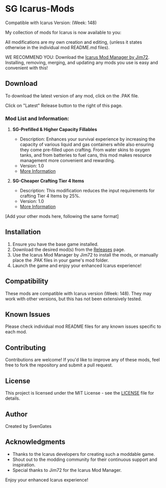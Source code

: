 # SG Icarus-Mods

Compatible with Icarus Version: (Week: 148)

My collection of mods for Icarus is now available to you:

All modifications are my own creation and editing, (unless it states otherwise in the individual mod README.md files).

WE RECOMMEND YOU: Download the [Icarus Mod Manager by Jim72](https://github.com/Jimk72/Icarus_Software). Installing, removing, merging, and updating any mods you use is easy and convenient with this!

## Download

To download the latest version of any mod, click on the .PAK file.

Click on "Latest" Release button to the right of this page.  

### Mod List and Information:

1. **SG-Prefilled & Higher Capacity Fillables**
   - Description: Enhances your survival experience by increasing the capacity of various liquid and gas containers while also ensuring they come pre-filled upon crafting. From water skins to oxygen tanks, and from batteries to fuel cans, this mod makes resource management more convenient and rewarding.
   - Version: 1.0
   - [More Information](/SG-Prefilled-&-Higher-Capacity-Fillables/SG-Prefilled-&-Higher-Capacity-Fillables-README.md)

2. **SG-Cheaper Crafting Tier 4 Items**
   - Description: This modification reduces the input requirements for crafting Tier 4 Items by 25%.
   - Version: 1.0
   - [More Information](/SG-Cheaper-Crafting-Tier-4-Items/README.md)

[Add your other mods here, following the same format]

## Installation

1. Ensure you have the base game installed.
2. Download the desired mod(s) from the [Releases](https://github.com/SvenGates0615/Icarus-Mods/releases) page.
3. Use the Icarus Mod Manager by Jim72 to install the mods, or manually place the .PAK files in your game's mod folder.
4. Launch the game and enjoy your enhanced Icarus experience!

## Compatibility

These mods are compatible with Icarus version (Week: 148). They may work with other versions, but this has not been extensively tested.

## Known Issues

Please check individual mod README files for any known issues specific to each mod.

## Contributing

Contributions are welcome! If you'd like to improve any of these mods, feel free to fork the repository and submit a pull request.

## License

This project is licensed under the MIT License - see the [LICENSE](https://github.com/SvenGates0615/Icarus-Mods/blob/main/License) file for details.

## Author

Created by SvenGates

## Acknowledgments

- Thanks to the Icarus developers for creating such a moddable game.
- Shout out to the modding community for their continuous support and inspiration.
- Special thanks to Jim72 for the Icarus Mod Manager.

Enjoy your enhanced Icarus experience!

